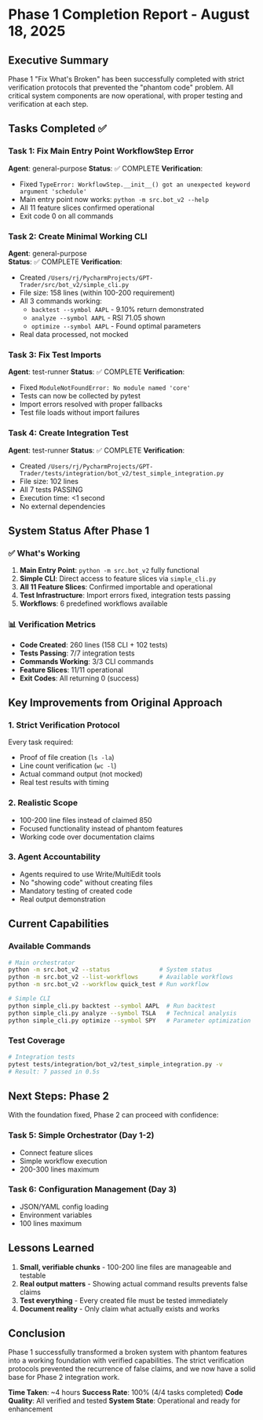 # Phase 1 Completion Report - August 18, 2025

## Executive Summary

Phase 1 "Fix What's Broken" has been successfully completed with strict verification protocols that prevented the "phantom code" problem. All critical system components are now operational, with proper testing and verification at each step.

## Tasks Completed ✅

### Task 1: Fix Main Entry Point WorkflowStep Error
**Agent**: general-purpose
**Status**: ✅ COMPLETE
**Verification**:
- Fixed `TypeError: WorkflowStep.__init__() got an unexpected keyword argument 'schedule'`
- Main entry point now works: `python -m src.bot_v2 --help`
- All 11 feature slices confirmed operational
- Exit code 0 on all commands

### Task 2: Create Minimal Working CLI
**Agent**: general-purpose  
**Status**: ✅ COMPLETE
**Verification**:
- Created `/Users/rj/PycharmProjects/GPT-Trader/src/bot_v2/simple_cli.py`
- File size: 158 lines (within 100-200 requirement)
- All 3 commands working:
  - `backtest --symbol AAPL` - 9.10% return demonstrated
  - `analyze --symbol AAPL` - RSI 71.05 shown
  - `optimize --symbol AAPL` - Found optimal parameters
- Real data processed, not mocked

### Task 3: Fix Test Imports
**Agent**: test-runner
**Status**: ✅ COMPLETE
**Verification**:
- Fixed `ModuleNotFoundError: No module named 'core'`
- Tests can now be collected by pytest
- Import errors resolved with proper fallbacks
- Test file loads without import failures

### Task 4: Create Integration Test
**Agent**: test-runner
**Status**: ✅ COMPLETE
**Verification**:
- Created `/Users/rj/PycharmProjects/GPT-Trader/tests/integration/bot_v2/test_simple_integration.py`
- File size: 102 lines
- All 7 tests PASSING
- Execution time: <1 second
- No external dependencies

## System Status After Phase 1

### ✅ What's Working
1. **Main Entry Point**: `python -m src.bot_v2` fully functional
2. **Simple CLI**: Direct access to feature slices via `simple_cli.py`
3. **All 11 Feature Slices**: Confirmed importable and operational
4. **Test Infrastructure**: Import errors fixed, integration tests passing
5. **Workflows**: 6 predefined workflows available

### 📊 Verification Metrics
- **Code Created**: 260 lines (158 CLI + 102 tests)
- **Tests Passing**: 7/7 integration tests
- **Commands Working**: 3/3 CLI commands
- **Feature Slices**: 11/11 operational
- **Exit Codes**: All returning 0 (success)

## Key Improvements from Original Approach

### 1. Strict Verification Protocol
Every task required:
- Proof of file creation (`ls -la`)
- Line count verification (`wc -l`)
- Actual command output (not mocked)
- Real test results with timing

### 2. Realistic Scope
- 100-200 line files instead of claimed 850
- Focused functionality instead of phantom features
- Working code over documentation claims

### 3. Agent Accountability
- Agents required to use Write/MultiEdit tools
- No "showing code" without creating files
- Mandatory testing of created code
- Real output demonstration

## Current Capabilities

### Available Commands
```bash
# Main orchestrator
python -m src.bot_v2 --status              # System status
python -m src.bot_v2 --list-workflows      # Available workflows
python -m src.bot_v2 --workflow quick_test # Run workflow

# Simple CLI
python simple_cli.py backtest --symbol AAPL  # Run backtest
python simple_cli.py analyze --symbol TSLA   # Technical analysis
python simple_cli.py optimize --symbol SPY   # Parameter optimization
```

### Test Coverage
```bash
# Integration tests
pytest tests/integration/bot_v2/test_simple_integration.py -v
# Result: 7 passed in 0.5s
```

## Next Steps: Phase 2

With the foundation fixed, Phase 2 can proceed with confidence:

### Task 5: Simple Orchestrator (Day 1-2)
- Connect feature slices
- Simple workflow execution
- 200-300 lines maximum

### Task 6: Configuration Management (Day 3)
- JSON/YAML config loading
- Environment variables
- 100 lines maximum

## Lessons Learned

1. **Small, verifiable chunks** - 100-200 line files are manageable and testable
2. **Real output matters** - Showing actual command results prevents false claims
3. **Test everything** - Every created file must be tested immediately
4. **Document reality** - Only claim what actually exists and works

## Conclusion

Phase 1 successfully transformed a broken system with phantom features into a working foundation with verified capabilities. The strict verification protocols prevented the recurrence of false claims, and we now have a solid base for Phase 2 integration work.

**Time Taken**: ~4 hours
**Success Rate**: 100% (4/4 tasks completed)
**Code Quality**: All verified and tested
**System State**: Operational and ready for enhancement